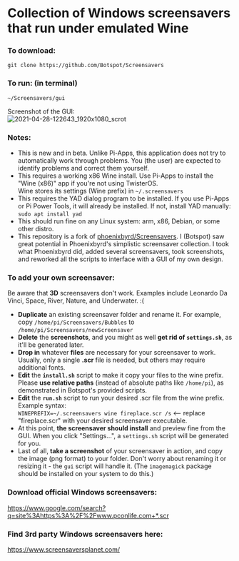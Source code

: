 # Collection of Windows screensavers that run under emulated Wine

### To download:
```
git clone https://github.com/Botspot/Screensavers
```
### To run: (in terminal)
```
~/Screensavers/gui
```
Screenshot of the GUI:  
![2021-04-28-122643_1920x1080_scrot](https://user-images.githubusercontent.com/54716352/116447638-d40be780-a81d-11eb-97f8-3466f5d7324b.png)

### Notes:
- This is new and in beta. Unlike Pi-Apps, this application does not try to automatically work through problems. You (the user) are expected to identify problems and correct them yourself.
- This requires a working x86 Wine install. Use Pi-Apps to install the "Wine (x86)" app if you're not using TwisterOS.  
Wine stores its settings (Wine prefix) in `~/.screensavers`
- This requires the YAD dialog program to be installed. If you use Pi-Apps or Pi Power Tools, it will already be installed. If not, install YAD manually: `sudo apt install yad`
- This should run fine on any Linux system: arm, x86, Debian, or some other distro.
- This repository is a fork of [phoenixbyrd/Screensavers](https://github.com/phoenixbyrd/Screensavers). I (Botspot) saw great potential in Phoenixbyrd's simplistic screensaver collection. I took what Phoenixbyrd did, added several screensavers, took screenshots, and reworked all the scripts to interface with a GUI of my own design.

### To add your own screensaver:
Be aware that **3D** screensavers don't work. Examples include Leonardo Da Vinci, Space, River, Nature, and Underwater. :(
- **Duplicate** an existing screensaver folder and rename it. For example, copy `/home/pi/Screensavers/Bubbles` to `/home/pi/Screensavers/newScreensaver`
- **Delete** the **screenshots**, and you might as well **get rid of `settings.sh`**, as it'll be generated later.
- **Drop in** whatever **files** are necessary for your screensaver to work. Usually, only a single **.scr** file is needed, but others may require additional fonts.
- **Edit** the **`install.sh`** script to make it copy your files to the wine prefix. Please **use relative paths** (instead of absolute paths like `/home/pi`), as demonstrated in Botspot's provided scripts.
- **Edit** the **`run.sh`** script to run your desired .scr file from the wine prefix. Example syntax:  
`WINEPREFIX=~/.screensavers wine fireplace.scr /s` <-- replace "fireplace.scr" with your desired screensaver executable.
- At this point, **the screensaver should install** and preview fine from the GUI. When you click "Settings...", a `settings.sh` script will be generated for you.
- Last of all, **take a screenshot** of your screensaver in action, and copy the image (png format) to your folder. Don't worry about renaming it or resizing it - the `gui` script will handle it. (The `imagemagick` package should be installed on your system to do this.)

### Download official Windows screensavers:
https://www.google.com/search?q=site%3Ahttps%3A%2F%2Fwww.pconlife.com+*.scr

### Find 3rd party Windows screensavers here:
https://www.screensaversplanet.com/
